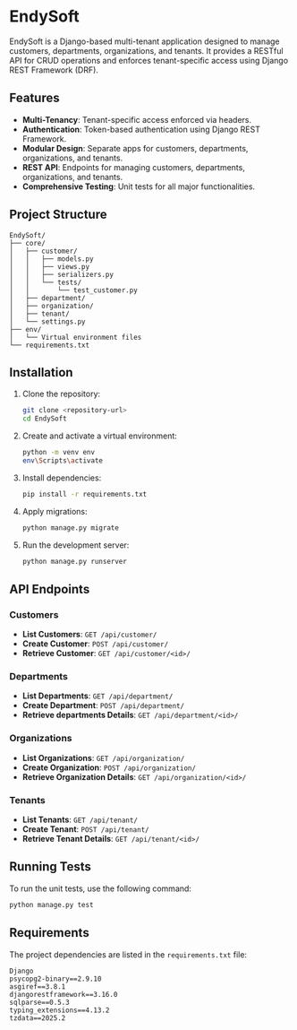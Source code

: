 # EndySoft

EndySoft is a Django-based multi-tenant application designed to manage customers, departments, organizations, and tenants. It provides a RESTful API for CRUD operations and enforces tenant-specific access using Django REST Framework (DRF).

## Features

- **Multi-Tenancy**: Tenant-specific access enforced via headers.
- **Authentication**: Token-based authentication using Django REST Framework.
- **Modular Design**: Separate apps for customers, departments, organizations, and tenants.
- **REST API**: Endpoints for managing customers, departments, organizations, and tenants.
- **Comprehensive Testing**: Unit tests for all major functionalities.

## Project Structure

```
EndySoft/
├── core/
│   ├── customer/
│   │   ├── models.py
│   │   ├── views.py
│   │   ├── serializers.py
│   │   └── tests/
│   │       └── test_customer.py
│   ├── department/
│   ├── organization/
│   ├── tenant/
│   └── settings.py
├── env/
│   └── Virtual environment files
└── requirements.txt
```

## Installation

1. Clone the repository:
   ```bash
   git clone <repository-url>
   cd EndySoft
   ```

2. Create and activate a virtual environment:
   ```bash
   python -m venv env
   env\Scripts\activate
   ```

3. Install dependencies:
   ```bash
   pip install -r requirements.txt
   ```

4. Apply migrations:
   ```bash
   python manage.py migrate
   ```

5. Run the development server:
   ```bash
   python manage.py runserver
   ```

## API Endpoints

### Customers
- **List Customers**: `GET /api/customer/`
- **Create Customer**: `POST /api/customer/`
- **Retrieve Customer**: `GET /api/customer/<id>/`

### Departments
- **List Departments**: `GET /api/department/`
- **Create Department**: `POST /api/department/`
- **Retrieve departments Details**: `GET /api/department/<id>/`

### Organizations
- **List Organizations**: `GET /api/organization/`
- **Create Organization**: `POST /api/organization/`
- **Retrieve Organization Details**: `GET /api/organization/<id>/`

### Tenants
- **List Tenants**: `GET /api/tenant/`
- **Create Tenant**: `POST /api/tenant/`
- **Retrieve Tenant Details**: `GET /api/tenant/<id>/`


## Running Tests

To run the unit tests, use the following command:
```bash
python manage.py test
```

## Requirements

The project dependencies are listed in the `requirements.txt` file:
```plaintext
Django
psycopg2-binary==2.9.10
asgiref==3.8.1
djangorestframework==3.16.0
sqlparse==0.5.3
typing_extensions==4.13.2
tzdata==2025.2
```